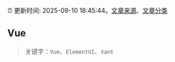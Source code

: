 :alarm_clock: 更新时间: 2025-09-10 18:45:44。[文章来源](/README.md)、[文章分类](/TAGS.md)

## Vue


> 关键字：`Vue`、`ElementUI`、`Vant`



